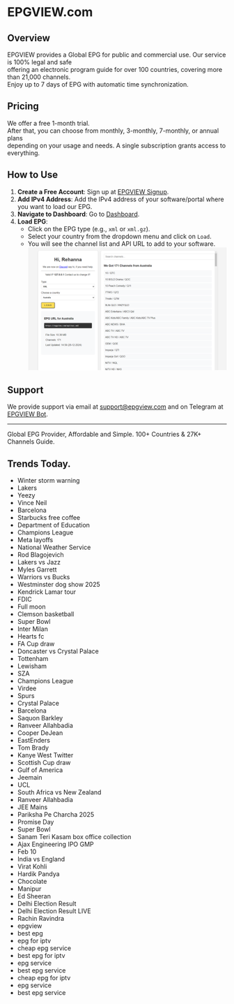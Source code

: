 # EPGVIEW.com



## Overview
EPGVIEW provides a Global EPG for public and commercial use. Our service is 100% legal and safe\
offering an electronic program guide for over 100 countries, covering more than 21,000 channels.\
Enjoy up to 7 days of EPG with automatic time synchronization.

## Pricing
We offer a free 1-month trial. \
After that, you can choose from monthly, 3-monthly, 7-monthly, or annual plans \
depending on your usage and needs. A single subscription grants access to everything.

## How to Use
1. **Create a Free Account**: Sign up at [EPGVIEW Signup](https://epgview.com/signup.php).
2. **Add IPv4 Address**: Add the IPv4 address of your software/portal where you want to load our EPG.
3. **Navigate to Dashboard**: Go to [Dashboard](https://epgview.com/dashboard.php).
4. **Load EPG**:
   - Click on the EPG type (e.g., `xml` or `xml.gz`).
   - Select your country from the dropdown menu and click on `Load`.
   - You will see the channel list and API URL to add to your software.
![EPGVIEW](img/dashboard.png)
## Support
We provide support via email at [support@epgview.com](mailto:support@epgview.com) and on Telegram at [EPGVIEW Bot](https://t.me/epgview_bot).

---

Global EPG Provider, Affordable and Simple. 100+ Countries & 27K+ Channels Guide.

## Trends Today.

- Winter storm warning
- Lakers
- Yeezy
- Vince Neil
- Barcelona
- Starbucks free coffee
- Department of Education
- Champions League
- Meta layoffs
- National Weather Service
- Rod Blagojevich
- Lakers vs Jazz
- Myles Garrett
- Warriors vs Bucks
- Westminster dog show 2025
- Kendrick Lamar tour
- FDIC
- Full moon
- Clemson basketball
- Super Bowl
- Inter Milan
- Hearts fc
- FA Cup draw
- Doncaster vs Crystal Palace
- Tottenham
- Lewisham
- SZA
- Champions League
- Virdee
- Spurs
- Crystal Palace
- Barcelona
- Saquon Barkley
- Ranveer Allahbadia
- Cooper DeJean
- EastEnders
- Tom Brady
- Kanye West Twitter
- Scottish Cup draw
- Gulf of America
- Jeemain
- UCL
- South Africa vs New Zealand
- Ranveer Allahbadia
- JEE Mains
- Pariksha Pe Charcha 2025
- Promise Day
- Super Bowl
- Sanam Teri Kasam box office collection
- Ajax Engineering IPO GMP
- Feb 10
- India vs England
- Virat Kohli
- Hardik Pandya
- Chocolate
- Manipur
- Ed Sheeran
- Delhi Election Result
- Delhi Election Result LIVE
- Rachin Ravindra
- epgview
- best epg
- epg for iptv
- cheap epg service
- best epg for iptv
- epg service
- best epg service
- cheap epg for iptv
- epg service
- best epg service
